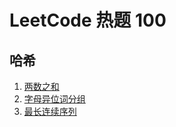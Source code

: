 # LeetCode 热题 100

## 哈希

1. [两数之和](src/main/java/samoy/hash/twosum/Solution.java)
2. [字母异位词分组](src/main/java/samoy/hash/groupanagrams/Solution.java)
3. [最长连续序列](src/main/java/samoy/hash/longestconsecutivesequence/Solution.java)